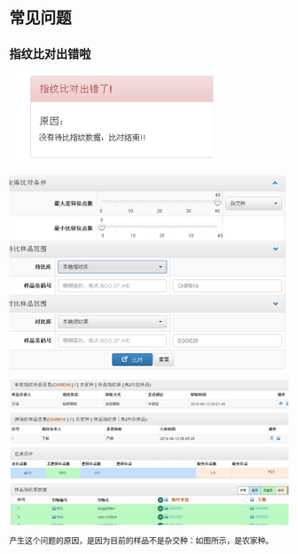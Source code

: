 # 常见问题




## 指纹比对出错啦

![](ssr-20160614-2.png)

![](ssr-20160614-1.png)


![](ssr-20160614-3.png)

产生这个问题的原因，是因为目前的样品不是杂交种：如图所示，是农家种。

